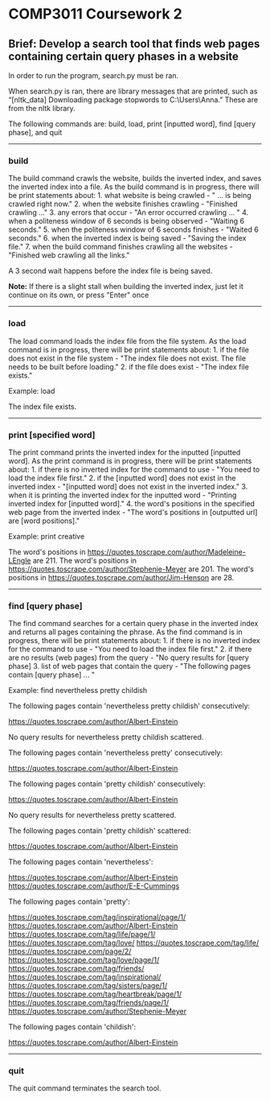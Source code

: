 # COMP3011 Coursework 2

## Brief: Develop a search tool that finds web pages containing certain query phases in a website

In order to run the program, search.py must be ran. 

When search.py is ran, there are library messages that are printed, such as “[nltk_data] Downloading package stopwords to C:\Users\Anna.” These are from the nltk library. 

The following commands are: build, load, print [inputted word], find [query phase], and quit

---------------------------------------------------------------------------------------------------------------------------------------------------------------
### build

The build command crawls the website, builds the inverted index, and saves the inverted index into a file. 
As the build command is in progress, there will be print statements about: 
    1. what website is being crawled -  " ... is being crawled right now."
    2. when the website finishes crawling - "Finished crawling ..."
    3. any errors that occur - "An error occurred crawling ... "
    4. when a politeness window of 6 seconds is being observed - "Waiting 6 seconds."
    5. when the politeness window of 6 seconds finishes - "Waited 6 seconds."
    6. when the inverted index is being saved - "Saving the index file."
    7. when the build command finishes crawling all the websites - "Finished web crawling all the links."

A 3 second wait happens before the index file is being saved.

**Note:** If there is a slight stall when building the inverted index, just let it continue on its own, or press "Enter" once

---------------------------------------------------------------------------------------------------------------------------------------------------------------
### load

The load command loads the index file from the file system. 
As the load command is in progress, there will be print statements about:
    1. if the file does not exist in the file system - "The index file does not exist. The file needs to be built before loading."
    2. if the file does exist - "The index file exists."

Example: load

The index file exists.

---------------------------------------------------------------------------------------------------------------------------------------------------------------
### print [specified word]

The print command prints the inverted index for the inputted [inputted word].
As the print command is in progress, there will be print statements about:
    1. if there is no inverted index for the command to use - "You need to load the index file first."
    2. if the [inputted word] does not exist in the inverted index - "[inputted word] does not exist in the inverted index."
    3. when it is printing the inverted index for the inputted word - "Printing inverted index for [inputted word]."
    4. the word's positions in the specified web page from the inverted index - "The word's positions in [outputted url] are [word positions]."

Example: print creative

The word's positions in https://quotes.toscrape.com/author/Madeleine-LEngle are 211.
The word's positions in https://quotes.toscrape.com/author/Stephenie-Meyer are 201.
The word's positions in https://quotes.toscrape.com/author/Jim-Henson are 28.

---------------------------------------------------------------------------------------------------------------------------------------------------------------
### find [query phase]

The find command searches for a certain query phase in the inverted index and returns all pages containing the phrase. 
As the find command is in progress, there will be print statements about:
    1. if there is no inverted index for the command to use - "You need to load the index file first."
    2. if there are no results (web pages) from the query - "No query results for [query phase]
    3. list of web pages that contain the query - "The following pages contain [query phase] ... "

Example: find nevertheless pretty childish

The following pages contain 'nevertheless pretty childish' consecutively:

https://quotes.toscrape.com/author/Albert-Einstein


No query results for nevertheless pretty childish scattered.


The following pages contain 'nevertheless pretty' consecutively:

https://quotes.toscrape.com/author/Albert-Einstein


The following pages contain 'pretty childish' consecutively:

https://quotes.toscrape.com/author/Albert-Einstein


No query results for nevertheless pretty scattered.


The following pages contain 'pretty childish' scattered:

https://quotes.toscrape.com/author/Albert-Einstein


The following pages contain 'nevertheless':

https://quotes.toscrape.com/author/Albert-Einstein
https://quotes.toscrape.com/author/E-E-Cummings


The following pages contain 'pretty':

https://quotes.toscrape.com/tag/inspirational/page/1/
https://quotes.toscrape.com/author/Albert-Einstein
https://quotes.toscrape.com/tag/life/page/1/
https://quotes.toscrape.com/tag/love/
https://quotes.toscrape.com/tag/life/
https://quotes.toscrape.com/page/2/
https://quotes.toscrape.com/tag/love/page/1/
https://quotes.toscrape.com/tag/friends/
https://quotes.toscrape.com/tag/inspirational/
https://quotes.toscrape.com/tag/sisters/page/1/
https://quotes.toscrape.com/tag/heartbreak/page/1/
https://quotes.toscrape.com/tag/friends/page/1/
https://quotes.toscrape.com/author/Stephenie-Meyer


The following pages contain 'childish':

https://quotes.toscrape.com/author/Albert-Einstein

---------------------------------------------------------------------------------------------------------------------------------------------------------------
### quit

The quit command terminates the search tool.
